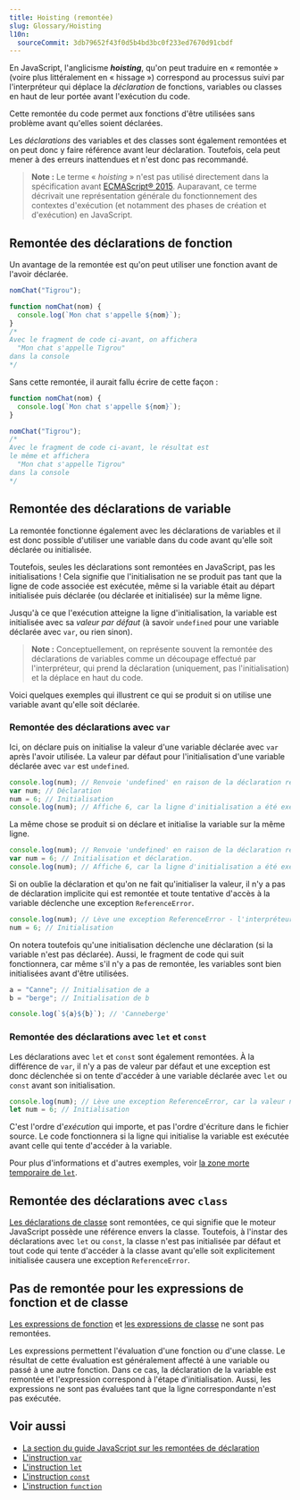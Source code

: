```yaml
---
title: Hoisting (remontée)
slug: Glossary/Hoisting
l10n:
  sourceCommit: 3db79652f43f0d5b4bd3bc0f233ed7670d91cbdf
---
```


En JavaScript, l'anglicisme **<i lang="en">hoisting</i>**, qu'on peut traduire en «&nbsp;remontée&nbsp;» (voire plus littéralement en «&nbsp;hissage&nbsp;») correspond au processus suivi par l'interpréteur qui déplace la _déclaration_ de fonctions, variables ou classes en haut de leur portée avant l'exécution du code.

Cette remontée du code permet aux fonctions d'être utilisées sans problème avant qu'elles soient déclarées.

Les _déclarations_ des variables et des classes sont également remontées et on peut donc y faire référence avant leur déclaration. Toutefois, cela peut mener à des erreurs inattendues et n'est donc pas recommandé.

> **Note :** Le terme «&nbsp;<i lang="en">hoisting</i>&nbsp;» n'est pas utilisé directement dans la spécification avant [ECMAScript® 2015](https://262.ecma-international.org/6.0/). Auparavant, ce terme décrivait une représentation générale du fonctionnement des contextes d'exécution (et notamment des phases de création et d'exécution) en JavaScript.

## Remontée des déclarations de fonction

Un avantage de la remontée est qu'on peut utiliser une fonction avant de l'avoir déclarée.

```js
nomChat("Tigrou");

function nomChat(nom) {
  console.log(`Mon chat s'appelle ${nom}`);
}
/*
Avec le fragment de code ci-avant, on affichera 
  "Mon chat s'appelle Tigrou"
dans la console
*/
```

Sans cette remontée, il aurait fallu écrire de cette façon&nbsp;:

```js
function nomChat(nom) {
  console.log(`Mon chat s'appelle ${nom}`);
}

nomChat("Tigrou");
/*
Avec le fragment de code ci-avant, le résultat est
le même et affichera 
  "Mon chat s'appelle Tigrou"
dans la console
*/
```

## Remontée des déclarations de variable

La remontée fonctionne également avec les déclarations de variables et il est donc possible d'utiliser une variable dans du code avant qu'elle soit déclarée ou initialisée.

Toutefois, seules les déclarations sont remontées en JavaScript, pas les initialisations&nbsp;!
Cela signifie que l'initialisation ne se produit pas tant que la ligne de code associée est exécutée, même si la variable était au départ initialisée puis déclarée (ou déclarée et initialisée) sur la même ligne.

Jusqu'à ce que l'exécution atteigne la ligne d'initialisation, la variable est initialisée avec sa _valeur par défaut_ (à savoir `undefined` pour une variable déclarée avec `var`, ou rien sinon).

> **Note :** Conceptuellement, on représente souvent la remontée des déclarations de variables comme un découpage effectué par l'interpréteur, qui prend la déclaration (uniquement, pas l'initialisation) et la déplace en haut du code.

Voici quelques exemples qui illustrent ce qui se produit si on utilise une variable avant qu'elle soit déclarée.

### Remontée des déclarations avec `var`

Ici, on déclare puis on initialise la valeur d'une variable déclarée avec `var` après l'avoir utilisée. La valeur par défaut pour l'initialisation d'une variable déclarée avec `var` est `undefined`.

```js
console.log(num); // Renvoie 'undefined' en raison de la déclaration remontée (et pas 6)
var num; // Déclaration
num = 6; // Initialisation
console.log(num); // Affiche 6, car la ligne d'initialisation a été exécutée.
```

La même chose se produit si on déclare et initialise la variable sur la même ligne.

```js
console.log(num); // Renvoie 'undefined' en raison de la déclaration remontée (et pas 6)
var num = 6; // Initialisation et déclaration.
console.log(num); // Affiche 6, car la ligne d'initialisation a été exécutée.
```

Si on oublie la déclaration et qu'on ne fait qu'initialiser la valeur, il n'y a pas de déclaration implicite qui est remontée et toute tentative d'accès à la variable déclenche une exception `ReferenceError`.

```js
console.log(num); // Lève une exception ReferenceError - l'interpréteur ne connaît pas`num`.
num = 6; // Initialisation
```

On notera toutefois qu'une initialisation déclenche une déclaration (si la variable n'est pas déclarée). Aussi, le fragment de code qui suit fonctionnera, car même s'il n'y a pas de remontée, les variables sont bien initialisées avant d'être utilisées.

```js
a = "Canne"; // Initialisation de a
b = "berge"; // Initialisation de b

console.log(`${a}${b}`); // 'Canneberge'
```

### Remontée des déclarations avec `let` et `const`

Les déclarations avec `let` et `const` sont également remontées. À la différence de `var`, il n'y a pas de valeur par défaut et une exception est donc déclenchée si on tente d'accéder à une variable déclarée avec `let` ou `const` avant son initialisation.

```js
console.log(num); // Lève une exception ReferenceError, car la valeur n'est pas initialisée
let num = 6; // Initialisation
```

C'est l'ordre d'_exécution_ qui importe, et pas l'ordre d'écriture dans le fichier source. Le code fonctionnera si la ligne qui initialise la variable est exécutée avant celle qui tente d'accéder à la variable.

Pour plus d'informations et d'autres exemples, voir [la zone morte temporaire de `let`](/fr/docs/Web/JavaScript/Reference/Statements/let#zone_morte_temporaire_temporal_dead_zone_tdz_et_les_erreurs_liées_à_let).

## Remontée des déclarations avec `class`

[Les déclarations de classe](/fr/docs/Web/JavaScript/Reference/Classes#les_déclarations_de_classes) sont remontées, ce qui signifie que le moteur JavaScript possède une référence envers la classe. Toutefois, à l'instar des déclarations avec `let` ou `const`, la classe n'est pas initialisée par défaut et tout code qui tente d'accéder à la classe avant qu'elle soit explicitement initialisée causera une exception `ReferenceError`.

## Pas de remontée pour les expressions de fonction et de classe

[Les expressions de fonction](/fr/docs/Web/JavaScript/Reference/Operators/function) et [les expressions de classe](/fr/docs/Web/JavaScript/Reference/Classes#les_expressions_de_classes) ne sont pas remontées.

Les expressions permettent l'évaluation d'une fonction ou d'une classe. Le résultat de cette évaluation est généralement affecté à une variable ou passé à une autre fonction. Dans ce cas, la déclaration de la variable est remontée et l'expression correspond à l'étape d'initialisation. Aussi, les expressions ne sont pas évaluées tant que la ligne correspondante n'est pas exécutée.

## Voir aussi

- [La section du guide JavaScript sur les remontées de déclaration](/fr/docs/Web/JavaScript/Guide/Grammar_and_types#remont%C3%A9e_de_variables_hoisting)
- [L'instruction `var`](/fr/docs/Web/JavaScript/Reference/Statements/var)
- [L'instruction `let`](/fr/docs/Web/JavaScript/Reference/Statements/let)
- [L'instruction `const`](/fr/docs/Web/JavaScript/Reference/Statements/const)
- [L'instruction `function`](/fr/docs/Web/JavaScript/Reference/Statements/function)
